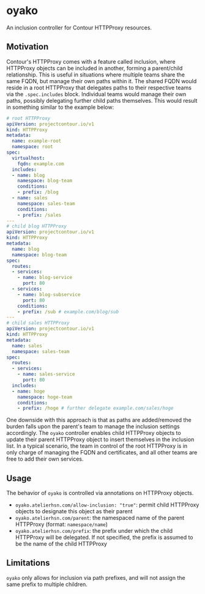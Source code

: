 # oyako
An inclusion controller for Contour HTTPProxy resources.

## Motivation
Contour's HTTPProxy comes with a feature called inclusion, where HTTPProxy objects can be included in another, forming a parent/child relationship. This is useful in situations where multiple teams share the same FQDN, but manage their own paths within it. The shared FQDN would reside in a root HTTPProxy that delegates paths to their respective teams via the `.spec.includes` block. Individual teams would manage their own paths, possibly delegating further child paths themselves. This would result in something similar to the example below:

```yaml
# root HTTPProxy
apiVersion: projectcontour.io/v1
kind: HTTPProxy
metadata:
  name: example-root
  namespace: root
spec:
  virtualhost:
    fqdn: example.com
  includes:
  - name: blog
    namespace: blog-team
    conditions:
    - prefix: /blog
  - name: sales
    namespace: sales-team
    conditions:
    - prefix: /sales
---
# child blog HTTPProxy
apiVersion: projectcontour.io/v1
kind: HTTPProxy
metadata:
  name: blog
  namespace: blog-team
spec:
  routes:
  - services:
    - name: blog-service
      port: 80
  - services:
    - name: blog-subservice
      port: 80
    conditions:
    - prefix: /sub # example.com/blog/sub
---
# child sales HTTPProxy
apiVersion: projectcontour.io/v1
kind: HTTPProxy
metadata:
  name: sales
  namespace: sales-team
spec:
  routes:
  - services:
    - name: sales-service
      port: 80
  includes:
  - name: hoge
    namespace: hoge-team
    conditions:
    - prefix: /hoge # further delegate example.com/sales/hoge
```

One downside with this approach is that as paths are added/removed the burden falls upon the parent's team to manage the inclusion settings accordingly. The `oyako` controller enables child HTTPProxy objects to update their parent HTTPProxy object to insert themselves in the inclusion list. In a typical scenario, the team in control of the root HTTPProxy is in only charge of managing the FQDN and certificates, and all other teams are free to add their own services.

## Usage
The behavior of `oyako` is controlled via annotations on HTTPProxy objects.

- `oyako.atelierhsn.com/allow-inclusion: "true"`: permit child HTTPProxy objects to designate this object as their parent
- `oyako.atelierhsn.com/parent`: the namespaced name of the parent HTTPProxy (format: `namespace/name`)
- `oyako.atelierhsn.com/prefix`: the prefix under which the child HTTPProxy will be delegated. If not specified, the prefix is assumed to be the name of the child HTTPProxy

## Limitations
`oyako` only allows for inclusion via path prefixes, and will not assign the same prefix to multiple children.
